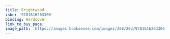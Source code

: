 ```yaml
---
title: Brightwood
isbn: '9781616203306'
binding: Hardcover
link_to_buy_page:
image_path: 'https://images.booksense.com/images/306/203/9781616203306.jpg'
---
```



